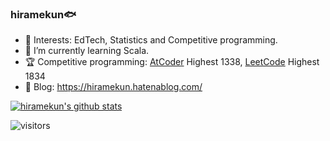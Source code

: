 ### hiramekun🐟

<!--
**hiramekun/hiramekun** is a ✨ _special_ ✨ repository because its `README.md` (this file) appears on your GitHub profile.

Here are some ideas to get you started:

- 🔭 I’m currently working on ...
- 🌱 I’m currently learning ...
- 👯 I’m looking to collaborate on ...
- 🤔 I’m looking for help with ...
- 💬 Ask me about ...
- 📫 How to reach me: ...
- 😄 Pronouns: ...
- ⚡ Fun fact: ...
-->
 - 🔭 Interests: EdTech, Statistics and Competitive programming.
 - 🌱 I’m currently learning Scala.
 - 🏆 Competitive programming: [AtCoder](https://atcoder.jp/users/hiramekun) Highest 1338, [LeetCode](https://leetcode.com/hiramekun/) Highest 1834
 - 📘 Blog: https://hiramekun.hatenablog.com/
 
[![hiramekun's github stats](https://github-readme-stats.vercel.app/api?username=hiramekun&count_private=true&show_icons=true)](https://github.com/anuraghazra/github-readme-stats)

![visitors](https://visitor-badge.glitch.me/badge?page_id=page.id)
